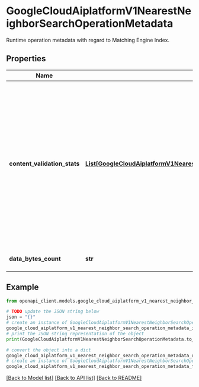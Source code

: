 # GoogleCloudAiplatformV1NearestNeighborSearchOperationMetadata

Runtime operation metadata with regard to Matching Engine Index.

## Properties

Name | Type | Description | Notes
------------ | ------------- | ------------- | -------------
**content_validation_stats** | [**List[GoogleCloudAiplatformV1NearestNeighborSearchOperationMetadataContentValidationStats]**](GoogleCloudAiplatformV1NearestNeighborSearchOperationMetadataContentValidationStats.md) | The validation stats of the content (per file) to be inserted or updated on the Matching Engine Index resource. Populated if contentsDeltaUri is provided as part of Index.metadata. Please note that, currently for those files that are broken or has unsupported file format, we will not have the stats for those files. | [optional] 
**data_bytes_count** | **str** | The ingested data size in bytes. | [optional] 

## Example

```python
from openapi_client.models.google_cloud_aiplatform_v1_nearest_neighbor_search_operation_metadata import GoogleCloudAiplatformV1NearestNeighborSearchOperationMetadata

# TODO update the JSON string below
json = "{}"
# create an instance of GoogleCloudAiplatformV1NearestNeighborSearchOperationMetadata from a JSON string
google_cloud_aiplatform_v1_nearest_neighbor_search_operation_metadata_instance = GoogleCloudAiplatformV1NearestNeighborSearchOperationMetadata.from_json(json)
# print the JSON string representation of the object
print(GoogleCloudAiplatformV1NearestNeighborSearchOperationMetadata.to_json())

# convert the object into a dict
google_cloud_aiplatform_v1_nearest_neighbor_search_operation_metadata_dict = google_cloud_aiplatform_v1_nearest_neighbor_search_operation_metadata_instance.to_dict()
# create an instance of GoogleCloudAiplatformV1NearestNeighborSearchOperationMetadata from a dict
google_cloud_aiplatform_v1_nearest_neighbor_search_operation_metadata_from_dict = GoogleCloudAiplatformV1NearestNeighborSearchOperationMetadata.from_dict(google_cloud_aiplatform_v1_nearest_neighbor_search_operation_metadata_dict)
```
[[Back to Model list]](../README.md#documentation-for-models) [[Back to API list]](../README.md#documentation-for-api-endpoints) [[Back to README]](../README.md)



